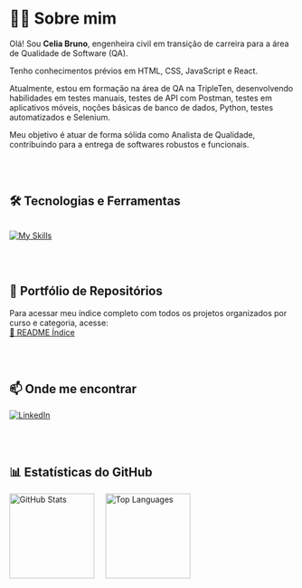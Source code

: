 # 👩‍💻 Sobre mim

Olá! Sou **Celia Bruno**, engenheira civil em transição de carreira para a área de Qualidade de Software (QA).

Tenho conhecimentos prévios em HTML, CSS, JavaScript e React.  

Atualmente, estou em formação na área de QA na TripleTen, desenvolvendo habilidades em testes manuais, testes de API com Postman, testes em aplicativos móveis, noções básicas de banco de dados, Python, testes automatizados e Selenium. 

Meu objetivo é atuar de forma sólida como Analista de Qualidade, contribuindo para a entrega de softwares robustos e funcionais.


<br>

<br>

## 🛠️ Tecnologias e Ferramentas

<div style="display: flex; flex-wrap: wrap; justify-content: flex-start; gap: 25px;">
  
  [![My Skills](https://skillicons.dev/icons?i=git,github,vscode,html,css,js,react,vite,mysql,py,pycharm,selenium,postman,androidstudio,figma&theme=dark)](https://skillicons.dev)
  
</div>

<br>

<br>

## 📁 Portfólio de Repositórios

Para acessar meu índice completo com todos os projetos organizados por curso e categoria, acesse:  
[📂 README Índice](./README-INDICE.md)


<br>

<br>

## 📫 Onde me encontrar

[![LinkedIn](https://img.shields.io/badge/LinkedIn-0077B5?style=for-the-badge&logo=linkedin&logoColor=white)](https://www.linkedin.com/in/celia-paiva/)


<br>

<br>

## 📊 Estatísticas do GitHub

<div style="display: flex; gap: 20px; flex-wrap: wrap; align-items: center;">

  <img src="https://github-readme-stats.vercel.app/api?username=celiapaivab&show_icons=true&theme=default&count_private=true" alt="GitHub Stats" height="150"/>
  
  <img src="https://github-readme-stats.vercel.app/api/top-langs/?username=celiapaivab&layout=compact&theme=default" alt="Top Languages" height="150"/>

</div>
